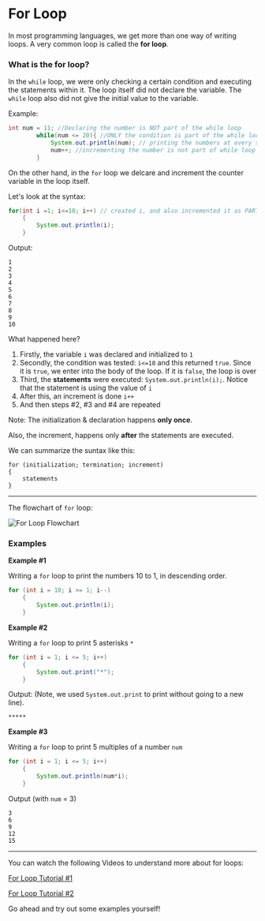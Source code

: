 # For Loop

In most programming languages, we get more than one way of writing loops. A very common loop is called the **for loop**.

### What is the for loop?

In the `while` loop, we were only checking a certain condition and executing the statements within it. The loop itself did not declare the variable. The `while` loop also did not give the initial value to the variable.

Example:
```Java
int num = 11; //Declaring the number is NOT part of the while loop
        while(num <= 20){ //ONLY the condition is part of the while loop
            System.out.println(num); // printing the numbers at every step
            num++; //incrementing the number is not part of while loop syntax. We are doing it separately 
        }
```

On the other hand, in the `for` loop we delcare and increment the counter variable in the loop itself.

Let's look at the syntax:

```Java
for(int i =1; i<=10; i++) // created i, and also incremented it as PART of the loop
    {
        System.out.println(i);
    }
```

Output:
```
1
2
3
4
5
6
7
8
9
10
```

What happened here?

1. Firstly, the variable `i` was declared and initialized to `1`
2. Secondly, the condition was tested: `i<=10` and this returned `true`. Since it is `true`, we enter into the body of the loop. If it is `false`, the loop is over
3. Third, the **statements** were executed: `System.out.println(i);`. Notice that the statement is using the value of `i`
4. After this, an increment is done `i++`
5. And then steps #2, #3 and #4 are repeated

Note: The initialization & declaration happens **only once**.

Also, the increment, happens only **after** the statements are executed.

We can summarize the suntax like this:

```
for (initialization; termination; increment) 
{
    statements
}
```

---

The flowchart of `for` loop:

![For Loop Flowchart](https://storage.googleapis.com/edyst-assets/static/for-loop.jpg)


### Examples

**Example #1**

Writing a `for` loop to print the numbers 10 to 1, in descending order.

```Java
for (int i = 10; i >= 1; i--)
    {
        System.out.println(i);
    }
```

**Example #2**

Writing a `for` loop to print 5 asterisks `*`

```Java
for (int i = 1; i <= 5; i++)
    {
        System.out.print("*");
    }
```
Output: (Note, we used `System.out.print` to print without going to a new line).
```
*****
```

**Example #3**

Writing a `for` loop to print 5 multiples of a number `num`

```Java
for (int i = 1; i <= 5; i++)
    {
        System.out.println(num*i);
    }
```
Output (with `num` = 3)
```
3
6
9
12
15
```

---

You can watch the following Videos to understand more about for loops:

[For Loop Tutorial #1](https://www.youtube.com/watch?v=cVGK_oO-n1A)

[For Loop Tutorial #2](https://www.youtube.com/watch?v=r2d95nDxfME)

Go ahead and try out some examples yourself!